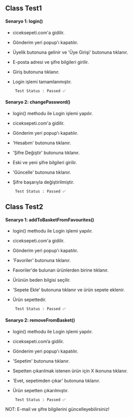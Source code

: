 ## Class Test1

#### Senaryo 1: login()
- ciceksepeti.com'a gidilir.
- Gönderim yeri popup'ı kapatılır.
- Üyelik butonuna gelinir ve 'Üye Girişi' butonuna tıklanır.
- E-posta adresi ve şifre bilgileri girilir.
- Giriş butonuna tıklanır.
- Login işlemi tamamlanmıştır.

       Test Status : Passed ✅

#### Senaryo 2: changePassword()
- login() methodu ile Login işlemi yapılır.
- ciceksepeti.com'a gidilir.
- Gönderim yeri popup'ı kapatılır.
- 'Hesabım' butonuna tıklanır.
- 'Şifre Değiştir' butonuna tıklanır.
- Eski ve yeni şifre bilgileri girilir.
- 'Güncelle' butonuna tıklanır.
- Şifre başarıyla değiştirilmiştir.

       Test Status : Passed ✅

## Class Test2

#### Senaryo 1: addToBasketFromFavourites()
- login() methodu ile Login işlemi yapılır.
- ciceksepeti.com'a gidilir.
- Gönderim yeri popup'ı kapatılır.
- 'Favoriler' butonuna tıklanır.
- Favoriler'de bulunan ürünlerden birine tıklanır.
- Ürünün beden bilgisi seçilir.
- 'Sepete Ekle' butonuna tıklanır ve ürün sepete eklenir.
- Ürün sepettedir.
    
       Test Status : Passed ✅

#### Senaryo 2: removeFromBasket()
- login() methodu ile Login işlemi yapılır.
- ciceksepeti.com’a gidilir.
- Gönderim yeri popup'ı kapatılır.
- 'Sepetim' butonuna tıklanır.
- Sepetten çıkarılmak istenen ürün için X ikonuna tıklanır.
- 'Evet, sepetimden çıkar' butonuna tıklanır.
- Ürün sepetten çıkarılmıştır.

       Test Status : Passed ✅
       
NOT: E-mail ve şifre bilgilerini güncelleyebilirsiniz!


